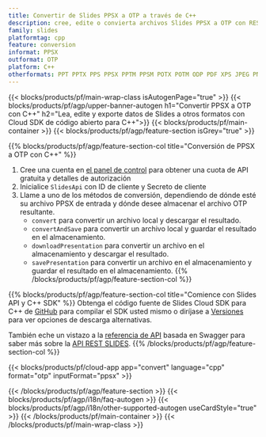 ```yaml
---
title: Convertir de Slides PPSX a OTP a través de C++
description: cree, edite o convierta archivos Slides PPSX a OTP con REST API y C++ SDK de código abierto
family: slides
platformtag: cpp
feature: conversion
informat: PPSX
outformat: OTP
platform: C++
otherformats: PPT PPTX PPS PPSX PPTM PPSM POTX POTM ODP PDF XPS JPEG PNG BMP TIFF SVG HTML SWF HTML5 GIF XAML MD MPEG4
---
```


{{< blocks/products/pf/main-wrap-class isAutogenPage="true" >}}
{{< blocks/products/pf/agp/upper-banner-autogen h1="Convertir PPSX a OTP con C++" h2="Lea, edite y exporte datos de Slides a otros formatos con Cloud SDK de código abierto para C++">}}
{{< blocks/products/pf/main-container >}}
{{< blocks/products/pf/agp/feature-section isGrey="true" >}}

{{% blocks/products/pf/agp/feature-section-col title="Conversión de PPSX a OTP con C++" %}}
1. Cree una cuenta en <a href="https://dashboard.aspose.cloud/">el panel de control</a> para obtener una cuota de API gratuita y detalles de autorización
1. Inicialice ```SlidesApi``` con ID de cliente y Secreto de cliente
1. Llame a uno de los métodos de conversión, dependiendo de dónde esté su archivo PPSX de entrada y dónde desee almacenar el archivo OTP resultante.
    - ```convert``` para convertir un archivo local y descargar el resultado.
    - ```convertAndSave``` para convertir un archivo local y guardar el resultado en el almacenamiento.
    - ```downloadPresentation``` para convertir un archivo en el almacenamiento y descargar el resultado.
    - ```savePresentation``` para convertir un archivo en el almacenamiento y guardar el resultado en el almacenamiento.
{{% /blocks/products/pf/agp/feature-section-col %}}

{{% blocks/products/pf/agp/feature-section-col title="Comience con Slides API y C++ SDK" %}}
Obtenga el código fuente de Slides Cloud SDK para C++ de [GitHub](https://github.com/aspose-slides-cloud/aspose-slides-cloud-cpp) para compilar el SDK usted mismo o diríjase a [Versiones](https://releases.aspose.cloud/) para ver opciones de descarga alternativas.

También eche un vistazo a la [referencia de API](https://apireference.aspose.cloud/slides/) basada en Swagger para saber más sobre la [API REST SLIDES](https://products.aspose.cloud/slides/curl/).
{{% /blocks/products/pf/agp/feature-section-col %}}

{{< blocks/products/pf/cloud-app app="convert" language="cpp" format="otp" inputFormat="ppsx" >}}

{{< /blocks/products/pf/agp/feature-section >}}
{{< blocks/products/pf/agp/i18n/faq-autogen >}}
{{< blocks/products/pf/agp/i18n/other-supported-autogen useCardStyle="true" >}}
{{< /blocks/products/pf/main-container >}}
{{< /blocks/products/pf/main-wrap-class >}}